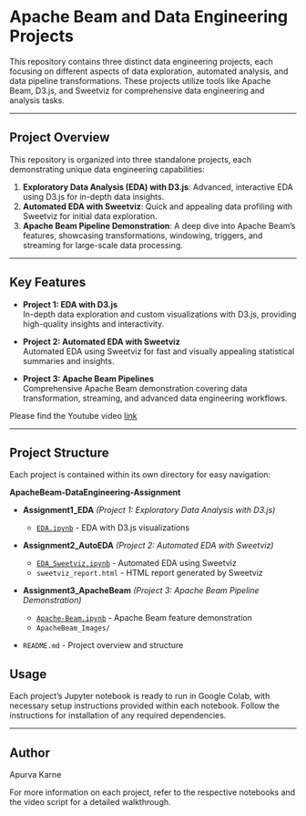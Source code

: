 # Apache Beam and Data Engineering Projects

This repository contains three distinct data engineering projects, each focusing on different aspects of data exploration, automated analysis, and data pipeline transformations. These projects utilize tools like Apache Beam, D3.js, and Sweetviz for comprehensive data engineering and analysis tasks.

---

## Project Overview

This repository is organized into three standalone projects, each demonstrating unique data engineering capabilities:

1. **Exploratory Data Analysis (EDA) with D3.js**: Advanced, interactive EDA using D3.js for in-depth data insights.
2. **Automated EDA with Sweetviz**: Quick and appealing data profiling with Sweetviz for initial data exploration.
3. **Apache Beam Pipeline Demonstration**: A deep dive into Apache Beam’s features, showcasing transformations, windowing, triggers, and streaming for large-scale data processing.

---

## Key Features

- **Project 1: EDA with D3.js**  
  In-depth data exploration and custom visualizations with D3.js, providing high-quality insights and interactivity.

- **Project 2: Automated EDA with Sweetviz**  
  Automated EDA using Sweetviz for fast and visually appealing statistical summaries and insights.

- **Project 3: Apache Beam Pipelines**  
  Comprehensive Apache Beam demonstration covering data transformation, streaming, and advanced data engineering workflows.
  
Please find the Youtube video [link](https://youtu.be/Dii_OGr3vRk)

---

## Project Structure

Each project is contained within its own directory for easy navigation:

**ApacheBeam-DataEngineering-Assignment**

- **Assignment1_EDA**  *(Project 1: Exploratory Data Analysis with D3.js)*
  - [`EDA.ipynb`](https://colab.research.google.com/drive/1n51vbJykY81kmBFeBNqE6IyEy54HgtTy?usp=sharing)  - EDA with D3.js visualizations

- **Assignment2_AutoEDA**  *(Project 2: Automated EDA with Sweetviz)*
  - [`EDA_Sweetviz.ipynb`](https://colab.research.google.com/drive/16Kbq1VpMxtXaKExQgtPJLgOX4oFpqLYe?usp=sharing)  - Automated EDA using Sweetviz
  - `sweetviz_report.html`  - HTML report generated by Sweetviz

- **Assignment3_ApacheBeam**  *(Project 3: Apache Beam Pipeline Demonstration)*
  - [`Apache-Beam.ipynb`](https://colab.research.google.com/drive/1Z1I-t6TANEKIAbbxWK1p0dFuicmHDX7e?usp=share_link)  - Apache Beam feature demonstration
  - `ApacheBeam_Images/`

- `README.md`  - Project overview and structure


## Usage

Each project’s Jupyter notebook is ready to run in Google Colab, with necessary setup instructions provided within each notebook. Follow the instructions for installation of any required dependencies.

---

## Author

Apurva Karne

For more information on each project, refer to the respective notebooks and the video script for a detailed walkthrough.
